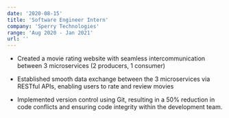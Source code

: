 ```yaml
---
date: '2020-08-15'
title: 'Software Engineer Intern'
company: 'Sperry Technologies'
range: 'Aug 2020 - Jan 2021'
url: ''
---
```


- Created a movie rating website with seamless intercommunication between 3 microservices (2 producers, 1 consumer)

- Established smooth data exchange between the 3 microservices via RESTful APIs, enabling users to rate and review movies

- Implemented version control using Git, resulting in a 50% reduction in code conflicts and ensuring code integrity within the
development team.


